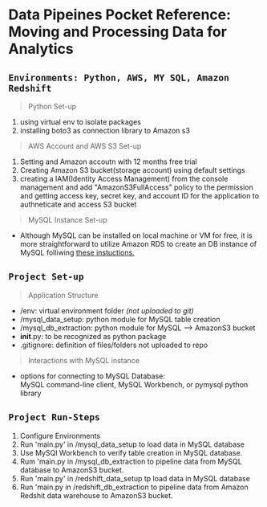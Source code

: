 # Data Pipeines Pocket Reference: Moving and Processing Data for Analytics

## `Environments: Python, AWS, MY SQL, Amazon Redshift`

> Python Set-up

1. using virtual env to isolate packages  
1. installing boto3 as connection library to Amazon s3  

> AWS Account and AWS S3 Set-up  

1. Setting and Amazon accoutn with 12 months free trial
1. Creating Amazon S3 bucket(storage account) using default settings
1. creating a IAM(Identity Access Management) from the console management and add "AmazonS3FullAccess" policy to the permission and getting access key, secret key, and account ID for the application to authneticate and access S3 bucket

> MySQL Instance Set-up  

- Although MySQL can be installed on local machine or VM for free, it is more straightforward to utilize Amazon RDS to create an DB instance of MySQL folliwing  <a href="https://aws.amazon.com/getting-started/hands-on/create-mysql-db/" target="_blank">these instuctions.</a>


## `Project Set-up`  

>Application Structure  
- /env: virtual environment folder *(not uploaded to git)*  
- /mysql_data_setup: python module for MySQL table creation  
- /mysql_db_extraction: python module for MySQL --> AmazonS3 bucket
- __init__.py: to be recognized as python package
- .gitignore: definition of files/folders not uploaded to repo

> Interactions with MySQL instance  

- options for connecting to MySQL Database:  
MySQL command-line client, MySQL Workbench, or pymysql python library

## `Project Run-Steps`  
1. Configure Environments
1. Run 'main.py' in /mysql_data_setup to load data in MySQL database
1. Use MySQl Workbench to verify table creation in MySQL database.
1. Rum 'main.py in /mysql_db_extraction to pipeline data from MySQL database to AmazonS3 bucket.
1. Run 'main.py' in /redshift_data_setup tp load data in MySQL database
1. Run 'main.py in /redshift_db_extraction to pipeline data from Amazon Redshit data warehouse to AmazonS3 bucket.
